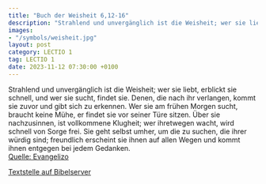 ```yaml
---
title: "Buch der Weisheit 6,12-16"
description: "Strahlend und unvergänglich ist die Weisheit; wer sie liebt, erblickt sie schnell, und wer sie sucht, findet sie. Denen, die nach ihr verlangen, kommt sie zuvor und gibt sich zu erkennen. Wer sie am frühen Morgen sucht, braucht keine Mühe, er findet sie vor seiner Türe sitzen. Üb...."
images:
- "/symbols/weisheit.jpg"
layout: post
category: LECTIO 1
tag: LECTIO 1
date: 2023-11-12 07:30:00 +0100
---
```

Strahlend und unvergänglich ist die Weisheit; wer sie liebt, erblickt sie schnell, und wer sie sucht, findet sie.
Denen, die nach ihr verlangen, kommt sie zuvor und gibt sich zu erkennen.
Wer sie am frühen Morgen sucht, braucht keine Mühe, er findet sie vor seiner Türe sitzen.
Über sie nachzusinnen, ist vollkommene Klugheit; wer ihretwegen wacht, wird schnell von Sorge frei.<!--more-->
Sie geht selbst umher, um die zu suchen, die ihrer würdig sind; freundlich erscheint sie ihnen auf allen Wegen und kommt ihnen entgegen bei jedem Gedanken.<br>
[Quelle: Evangelizo](https://evangeliumtagfuertag.org/DE/gospel)

[Textstelle auf Bibelserver](https://www.bibleserver.com/EU/Weisheit6,12-16)
